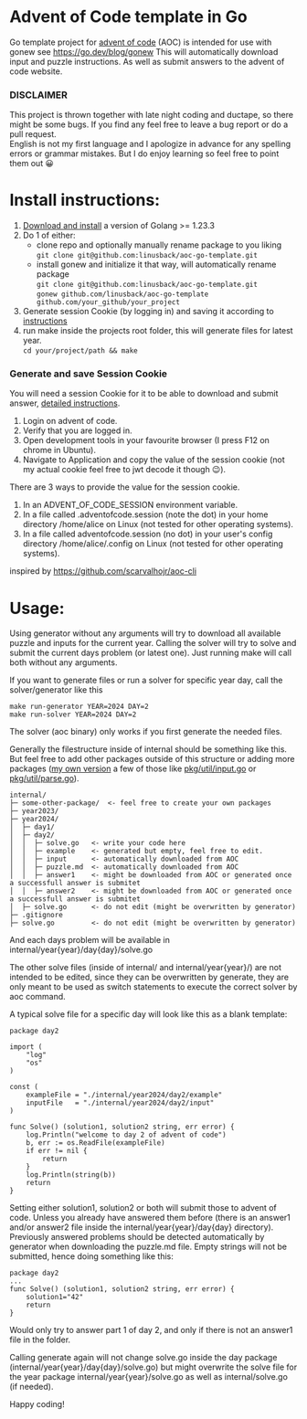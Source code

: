 # Advent of Code template in Go
Go template project for [advent of code](https://adventofcode.com/) (AOC) is intended for use with gonew see https://go.dev/blog/gonew
This will automatically download input and puzzle instructions. As well as submit answers to the advent of code website.

### DISCLAIMER 
This project is thrown together with late night coding and ductape, so there might be some bugs. If you find any feel free to leave a bug report or do a pull request.  
English is not my first language and I apologize in advance for any spelling errors or grammar mistakes. But I do enjoy learning so feel free to point them out 😀

# Install instructions:
1. [Download and install](https://go.dev/doc/install) a version of Golang >= 1.23.3
2. Do 1 of either:
    * clone repo and optionally manually rename package to you liking   
    ```git clone git@github.com:linusback/aoc-go-template.git```
   * install gonew and initialize it that way, will automatically rename package  
   ```git clone git@github.com:linusback/aoc-go-template.git```  
   ```gonew github.com/linusback/aoc-go-template github.com/your_github/your_project```
3. Generate session Cookie (by logging in) and saving it according to [instructions](https://github.com/linusback/aoc-go-template?tab=readme-ov-file#generate-and-save-session-cookie)
4. run make inside the projects root folder, this will generate files for latest year.  
   ```cd your/project/path && make``` 

### Generate and save Session Cookie
You will need a session Cookie for it to be able to download and submit answer, [detailed instructions](https://www.cookieyes.com/blog/how-to-check-cookies-on-your-website-manually/).
1. Login on advent of code.
2. Verify that you are logged in.
3. Open development tools in your favourite browser (I press F12 on chrome in Ubuntu). 
4. Navigate to Application and copy the value of the session cookie (not my actual cookie feel free to jwt decode it though 😉). 



There are 3 ways to provide the value for the session cookie.

1. In an ADVENT_OF_CODE_SESSION environment variable.
2. In a file called .adventofcode.session (note the dot) in your home directory /home/alice on Linux (not tested for other operating systems).
3. In a file called adventofcode.session (no dot) in your user's config directory /home/alice/.config on Linux (not tested for other operating systems).

inspired by https://github.com/scarvalhojr/aoc-cli

# Usage:
Using generator without any arguments will try to download all available puzzle and inputs for the current year.
Calling the solver will try to solve and submit the current days problem (or latest one).
Just running make will call both without any arguments. 

If you want to generate files or run a solver for specific year day, call the solver/generator like this
```
make run-generator YEAR=2024 DAY=2
make run-solver YEAR=2024 DAY=2
```

The solver (aoc binary) only works if you first generate the needed files.

Generally the filestructure inside of internal should be something like this.
But feel free to add other packages outside of this structure or adding more packages 
([my own version](https://github.com/linusback/aoc) a few of those like 
[pkg/util/input.go](https://github.com/linusback/aoc/blob/main/pkg/util/input.go "handle input files") or [pkg/util/parse.go](https://github.com/linusback/aoc/blob/main/pkg/util/parse.go "parse input rows helpers")).

```
internal/
├─ some-other-package/  <- feel free to create your own packages
├─ year2023/
├─ year2024/
│  ├─ day1/
│  ├─ day2/
│  │  ├─ solve.go   <- write your code here
│  │  ├─ example    <- generated but empty, feel free to edit.
│  │  ├─ input      <- automatically downloaded from AOC
│  │  ├─ puzzle.md  <- automatically downloaded from AOC
│  │  ├─ answer1    <- might be downloaded from AOC or generated once a successfull answer is submitet
│  │  ├─ answer2    <- might be downloaded from AOC or generated once a successfull answer is submitet
│  ├─ solve.go      <- do not edit (might be overwritten by generator)
├─ .gitignore 
├─ solve.go         <- do not edit (might be overwritten by generator)
```

And each days problem will be available in internal/year{year}/day{day}/solve.go

The other solve files (inside of internal/ and internal/year{year}/) are not intended to be edited, since they can be overwritten by generate, they are only meant to be used as switch statements to execute the correct solver by aoc command. 

A typical solve file for a specific day will look like this as a blank template: 
```
package day2

import (
	"log"
	"os"
)

const (
	exampleFile = "./internal/year2024/day2/example"
	inputFile   = "./internal/year2024/day2/input"
)

func Solve() (solution1, solution2 string, err error) {
	log.Println("welcome to day 2 of advent of code")
	b, err := os.ReadFile(exampleFile)
	if err != nil {
		return
	}
	log.Println(string(b))
	return
}

```
Setting either solution1, solution2 or both will submit those to advent of code. 
Unless you already have answered them before (there is an answer1 and/or answer2 file inside the internal/year{year}/day{day} directory).
Previously answered problems should be detected automatically by generator when downloading the puzzle.md file.
Empty strings will not be submitted, hence doing something like this: 
```
package day2
...
func Solve() (solution1, solution2 string, err error) {
	solution1="42"
	return
}
```
Would only try to answer part 1 of day 2, and only if there is not an answer1 file in the folder.

Calling generate again will not change solve.go inside the day package (internal/year{year}/day{day}/solve.go) but might overwrite the 
solve file for the year package internal/year{year}/solve.go as well as internal/solve.go (if needed).  

Happy coding!
